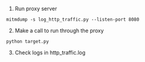 
1. Run proxy server
```
mitmdump -s log_http_traffic.py --listen-port 8080
```

2. Make a call to run through the proxy
```
python target.py
```

3. Check logs in http_traffic.log
